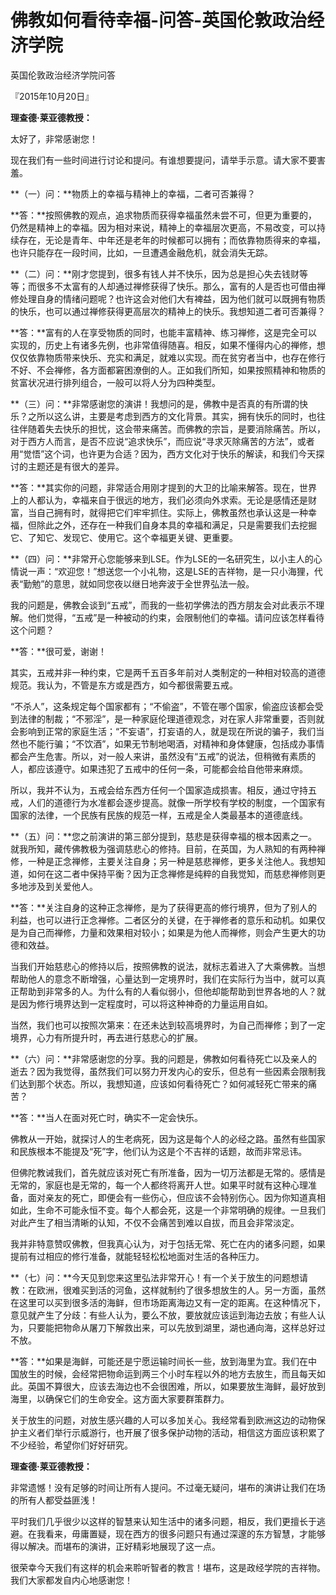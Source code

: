 # 佛教如何看待幸福-问答-英国伦敦政治经济学院

英国伦敦政治经济学院问答

『2015年10月20日』

**理查德·莱亚德教授：**

太好了，非常感谢您！

现在我们有一些时间进行讨论和提问。有谁想要提问，请举手示意。请大家不要害羞。

**（一）问：**物质上的幸福与精神上的幸福，二者可否兼得？

**答：**按照佛教的观点，追求物质而获得幸福虽然未尝不可，但更为重要的，仍然是精神上的幸福。因为相对来说，精神上的幸福层次更高，不易改变，可以持续存在，无论是青年、中年还是老年的时候都可以拥有；而依靠物质得来的幸福，也许只能存在一段时间，比如，一旦遭遇金融危机，就会消失无踪。

**（二）问：**刚才您提到，很多有钱人并不快乐，因为总是担心失去钱财等等；而很多不太富有的人却通过禅修获得了快乐。那么，富有的人是否也可借由禅修处理自身的情绪问题呢？也许这会对他们大有裨益，因为他们就可以既拥有物质的快乐，也可以通过禅修获得更高层次的精神上的快乐。我想知道二者可否兼得？

**答：**富有的人在享受物质的同时，也能丰富精神、练习禅修，这是完全可以实现的，历史上有诸多先例，也非常值得随喜。相反，如果不懂得内心的禅修，想仅仅依靠物质带来快乐、充实和满足，就难以实现。而在贫穷者当中，也存在修行不好、不会禅修，各方面都窘困潦倒的人。正如我们所知，如果按照精神和物质的贫富状况进行排列组合，一般可以将人分为四种类型。

**（三）问：**非常感谢您的演讲！我想问的是，佛教中是否真的有所谓的快乐？之所以这么讲，主要是考虑到西方的文化背景。其实，拥有快乐的同时，也往往伴随着失去快乐的担忧，这会带来痛苦。而佛教的宗旨，是要消除痛苦。所以，对于西方人而言，是否不应说“追求快乐”，而应说“寻求灭除痛苦的方法”，或者用“觉悟”这个词，也许更为合适？因为，西方文化对于快乐的解读，和我们今天探讨的主题还是有很大的差异。

**答：**其实你的问题，非常适合用刚才提到的大卫的比喻来解答。现在，世界上的人都认为，幸福来自于很远的地方，我们必须向外求索。无论是感情还是财富，当自己拥有时，就得把它们牢牢抓住。实际上，佛教虽然也承认这是一种幸福，但除此之外，还存在一种我们自身本具的幸福和满足，只是需要我们去挖掘它、了知它、发现它、使用它。这个幸福更关键、更重要。

**（四）问：**非常开心您能够来到LSE。作为LSE的一名研究生，以小主人的心情说一声：“欢迎您！”想送您一个小礼物，这是LSE的吉祥物，是一只小海狸，代表“勤勉”的意思，就如同您夜以继日地奔波于全世界弘法一般。

我的问题是，佛教会谈到“五戒”，而我的一些初学佛法的西方朋友会对此表示不理解。他们觉得，“五戒”是一种被动的约束，会限制他们的幸福。请问应该怎样看待这个问题？

**答：**很可爱，谢谢！

其实，五戒并非一种约束，它是两千五百多年前对人类制定的一种相对较高的道德规范。我认为，不管是东方或是西方，如今都很需要五戒。

“不杀人”，这条规定每个国家都有；“不偷盗”，不管在哪个国家，偷盗应该都会受到法律的制裁；“不邪淫”，是一种家庭伦理道德观念，对在家人非常重要，否则就会影响到正常的家庭生活；“不妄语”，打妄语的人，就是现在所说的骗子，我们当然也不能行骗；“不饮酒”，如果无节制地喝酒，对精神和身体健康，包括成办事情都会产生危害。所以，对一般人来讲，虽然没有“五戒”的说法，但稍微有素质的人，都应该遵守。如果违犯了五戒中的任何一条，可能都会给自他带来麻烦。

所以，我并不认为，五戒会给东西方任何一个国家造成损害。相反，通过守持五戒，人们的道德行为水准都会逐步提高。就像一所学校有学校的制度，一个国家有国家的法律，一个民族有民族的规范一样，五戒是全人类最基本的道德底线。

**（五）问：**您之前演讲的第三部分提到，慈悲是获得幸福的根本因素之一。就我所知，藏传佛教极为强调慈悲心的修持。目前，在英国，为人熟知的有两种禅修，一种是正念禅修，主要关注自身；另一种是慈悲禅修，更多关注他人。我想知道，如何在这二者中保持平衡？因为正念禅修是纯粹的自我觉知，而慈悲禅修则更多地涉及到关爱他人。

**答：**关注自身的这种正念禅修，是为了获得更高的修行境界，但为了别人的利益，也可以进行正念禅修。二者区分的关键，在于禅修者的意乐和动机。如果仅是为自己而禅修，力量和效果相对较小；如果是为他人而禅修，则会产生更大的功德和效益。

当我们开始慈悲心的修持以后，按照佛教的说法，就标志着进入了大乘佛教。当想帮助他人的意念不断增强，心量达到一定境界时，我们在实际行为当中，就可以真正帮助到非常多的人。为什么有的人看似弱小，但他却能帮助到世界各地的人？就是因为修行境界达到一定程度时，可以将这种神奇的力量运用自如。

当然，我们也可以按照次第来：在还未达到较高境界时，为自己而禅修；到了一定境界，心力有所提升时，再去进行慈悲心的扩展。

**（六）问：**非常感谢您的分享。我的问题是，佛教如何看待死亡以及亲人的逝去？因为我觉得，虽然我们可以努力开发内心的安乐，但总有一些因素会限制我们达到那个状态。所以，我想知道，应该如何看待死亡？如何减轻死亡带来的痛苦？

**答：**当人在面对死亡时，确实不一定会快乐。

佛教从一开始，就探讨人的生老病死，因为这是每个人的必经之路。虽然有些国家和民族根本不能提及“死”字，他们认为这是个不吉祥的话题，故而非常忌讳。

但佛陀教诫我们，首先就应该对死亡有所准备，因为一切万法都是无常的。感情是无常的，家庭也是无常的，每一个人都终将离开人世。如果平时就有这种心理准备，面对亲友的死亡，即便会有一些伤心，但应该不会特别伤心。因为你知道真相如此，生命不可能永恒不变。每个人都会死，这是一个非常明确的规律。一旦我们对此产生了相当清晰的认知，不仅不会痛苦到难以自拔，而且会非常淡定。

我并非特意赞叹佛教，但我真心认为，对于包括无常、死亡在内的诸多问题，如果提前有过相应的修行准备，就能轻轻松松地面对生活的各种压力。

**（七）问：**今天见到您来这里弘法非常开心！有一个关于放生的问题想请教：在欧洲，很难买到活的河鱼，这样就制约了很多想放生的人。另一方面，虽然在这里可以买到很多活的海鲜，但市场距离海边又有一定的距离。在这种情况下，意见就产生了分歧：有些人认为，要么不放，要放就应该运到海边去放；有些人认为，只要能把物命从屠刀下解救出来，可以先放到湖里，湖也通向海，这样总好过不放。

**答：**如果是海鲜，可能还是宁愿运输时间长一些，放到海里为宜。我们在中国放生的时候，会经常把物命运到两三个小时车程以外的地方去放生，而且每天如此。英国不算很大，应该去海边也不会很困难，所以，如果要放生海鲜，最好放到海里，以确保它们的生命安全。这方面大家要群策群力。

关于放生的问题，对放生感兴趣的人可以多加关心。我经常看到欧洲这边的动物保护主义者们举行示威游行，也开展了很多保护动物的活动，相信这方面应该积累了不少经验，希望你们好好研究。

**理查德·莱亚德教授：**

非常遗憾！没有足够的时间让所有人提问。不过毫无疑问，堪布的演讲让我们在场的所有人都受益匪浅！

平时我们几乎很少以这样的智慧来认知生活中的诸多问题，相反，我们更擅长于逃避。在我看来，毋庸置疑，现在西方的很多问题只有通过深邃的东方智慧，才能够得以解决。而堪布的演讲，正好精彩地展现了这一点。

很荣幸今天我们有这样的机会来聆听智者的教言！堪布，这是政经学院的吉祥物。我们大家都发自内心地感谢您！

